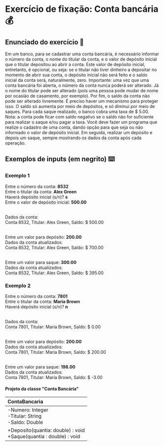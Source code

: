 # Exercício de fixação: Conta bancária :moneybag:

## Enunciado do exercício :book:

Em um banco, para se cadastrar uma conta bancária, é necessário informar o número da conta, o nome do
titular da conta, e o valor de depósito inicial que o titular depositou ao abrir a conta. Este valor de depósito
inicial, entretanto, é opcional, ou seja: se o titular não tiver dinheiro a depositar no momento de abrir sua
conta, o depósito inicial não será feito e o saldo inicial da conta será, naturalmente, zero.
Importante: uma vez que uma conta bancária foi aberta, o número da conta nunca poderá ser alterado. Já
o nome do titular pode ser alterado (pois uma pessoa pode mudar de nome por ocasião de casamento, por
exemplo).
Por fim, o saldo da conta não pode ser alterado livremente. É preciso haver um mecanismo para proteger
isso. O saldo só aumenta por meio de depósitos, e só diminui por meio de saques. Para cada saque
realizado, o banco cobra uma taxa de $ 5.00. Nota: a conta pode ficar com saldo negativo se o saldo não for
suficiente para realizar o saque e/ou pagar a taxa.
Você deve fazer um programa que realize o cadastro de uma conta, dando opção para que seja ou não
informado o valor de depósito inicial. Em seguida, realizar um depósito e depois um saque, sempre
mostrando os dados da conta após cada operação.

## Exemplos de inputs (em negrito) :keyboard:

### Exemplo 1

Entre o número da conta: **8532**<br>
Entre o titular da conta: **Alex Green**<br>
Haverá depósito inicial (s/n)? **s**<br>
Entre o valor de depósito inicial: **500.00**<br>

<br>Dados da conta:<br>
Conta 8532, Titular: Alex Green, Saldo: $ 500.00<br>

<br>Entre um valor para depósito: **200.00**<br>
Dados da conta atualizados:<br>
Conta 8532, Titular: Alex Green, Saldo: $ 700.00<br>

<br>Entre um valor para saque: **300.00**<br>
Dados da conta atualizados:<br>
Conta 8532, Titular: Alex Green, Saldo: $ 395.00<br>

### Exemplo 2

Entre o número da conta: **7801**<br>
Entre o titular da conta: **Maria Brown**<br>
Haverá depósito inicial (s/n)? **n**<br>

<br>Dados da conta:<br>
Conta 7801, Titular: Maria Brown, Saldo: $ 0.00<br>

<br>Entre um valor para depósito: **200.00**<br>
Dados da conta atualizados:<br>
Conta 7801, Titular: Maria Brown, Saldo: $ 200.00<br>

<br>Entre um valor para saque: **198.00**<br>
Dados da conta atualizados:<br>
Conta 7801, Titular: Maria Brown, Saldo: $ -3.00<br>

#### Projeto da classe "Conta Bancária"

| **ContaBancaria**                                            |
| :----------------------------------------------------------- |
| -Numero: Integer<br />-Titular: String<br />-Saldo: Double   |
| +Deposito(quantia: double) : void<br />+Saque(quantia : double) : void |











